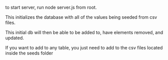to start server, run node server.js from root.

This initializes the database with all of the values being seeded from csv files.

This initial db will then be able to be added to, have elements removed, and updated. 

If you want to add to any table, you just need to add to the csv files located inside the seeds folder
